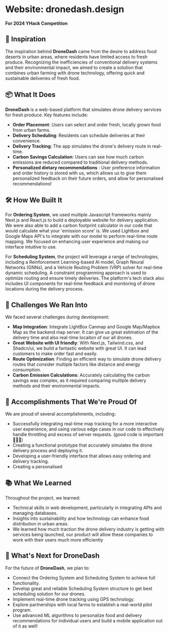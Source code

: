 # Website: dronedash.design
**For 2024 YHack Competition**

## 🚀 Inspiration

The inspiration behind **DroneDash** came from the desire to address food deserts in urban areas, where residents have limited access to fresh produce. Recognizing the inefficiencies of conventional delivery systems and their environmental impact, we aimed to create a solution that combines urban farming with drone technology, offering quick and sustainable deliveries of fresh food.

## 📦 What It Does

**DroneDash** is a web-based platform that simulates drone delivery services for fresh produce. Key features include:
- **Order Placement**: Users can select and order fresh, locally grown food from urban farms.
- **Delivery Scheduling**: Residents can schedule deliveries at their convenience.
- **Delivery Tracking**: The app simulates the drone's delivery route in real-time.
- **Carbon Savings Calculation**: Users can see how much carbon emissions are reduced compared to traditional delivery methods. 
- **Personalized dietary recommendations** : User preference information and order history is stored with us, which allows us to give them personalized feedback on their future orders, and allow for personalised recommendations!

## 🛠️ How We Built It

For **Ordering System**, we used multiple Javascript frameworks mainly Next.js and React.js to build a deployable website for delivery application. We were also able to add a carbon footprint calculator in our code that would calculate what your 'emission score' is. We used Lightbox and Google Maps API's to integrate with our model to perform real-time route mapping. We focused on enhancing user experience and making our interface intuitive to use. 

For **Scheduling System**, the project will leverage a range of technologies, including a Reinforcement Learning-based AI model, Graph Neural Networks (GNNs), and a Vehicle Routing Problem (VRP) solver for real-time dynamic scheduling. A constraint programming approach is used to optimize routing and ensure timely deliveries. The platform's tech stack also includes UI components for real-time feedback and monitoring of drone locations during the delivery process.

## 🛑 Challenges We Ran Into

We faced several challenges during development:
- **Map Integration**: Integrate LightBox Canmap and Google Map/Mapbox Map as the backend map server. It can give us great estimation of the delivery time and also real-time locaiton of our all drones.
- **Great Website with UI friendly**: With Next.js, Tailwind.css, and Shadcn/ui, we build a fantastic website with great UI. It can lead customers to make order fast and easily.
- **Route Optimization**: Finding an efficient way to simulate drone delivery routes that consider multiple factors like distance and energy consumption.
- **Carbon Emission Calculations**: Accurately calculating the carbon savings was complex, as it required comparing multiple delivery methods and their environmental impacts.

## 🎉 Accomplishments That We're Proud Of

We are proud of several accomplishments, including:
- Successfully integrating real-time map tracking for a more interactive user experience, and using various edge cases in our code to effectively handle throttling and excess of server requests. (good code is important🤷🏻‍♀️)
- Creating a functional prototype that accurately simulates the drone delivery process and deploying it.
- Developing a user-friendly interface that allows easy ordering and delivery tracking. 
- Creating a personalised 

## 📚 What We Learned

Throughout the project, we learned:
- Technical skills in web development, particularly in integrating APIs and managing databases.
- Insights into sustainability and how technology can enhance food distribution in urban areas.
- We learned how much traction the drone delivery industry is getting with services being launched, our product will allow these companies to work with their users much more efficiently 

## 🔮 What's Next for DroneDash

For the future of **DroneDash**, we plan to:
- Connect the Ordering System and Scheduling System to achieve full functionality.
- Develop great and reliable Scheduling System structure to get best scheduling solution for our drones.
- Implement real-time drone tracking using GPS technology.
- Explore partnerships with local farms to establish a real-world pilot program.
- Use advanced ML algorithms to personalize food and delivery recommendations for individual users and build a mobile application out of it as well!

